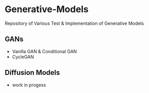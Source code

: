 # Generative-Models
Repository of Various Test & Implementation of Generative Models

## GANs
* Vanilla GAN & Conditional GAN
* CycleGAN

## Diffusion Models
* work in progess
